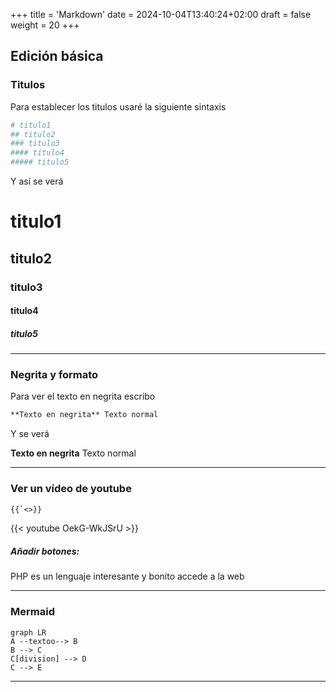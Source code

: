 +++
title = 'Markdown'
date = 2024-10-04T13:40:24+02:00
draft = false
weight = 20
+++

## Edición básica

### Titulos

Para establecer los titulos usaré la siguiente sintaxis

```makefile
# titulo1
## titulo2
### titulo3
#### titulo4
##### titulo5
```
Y así se verá

# titulo1
## titulo2
### titulo3
#### titulo4
##### titulo5

---

### Negrita y formato

Para ver el texto en negrita escribo

```markdown
**Texto en negrita** Texto normal
```

Y se verá

**Texto en negrita** Texto normal

---

### Ver un vídeo de youtube
```markdown
{{`<>}}
```
{{< youtube OekG-WkJSrU >}}

##### Añadir botones:

PHP es un lenguaje interesante y bonito accede a la web

---

### Mermaid 

```mermaid
graph LR
A --textoo--> B
B --> C
C[division] --> D
C --> E
```

---
